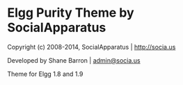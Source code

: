 Elgg Purity Theme by SocialApparatus
======================================

Copyright (c) 2008-2014, SocialApparatus | http://socia.us

Developed by Shane Barron | admin@socia.us

Theme for Elgg 1.8 and 1.9